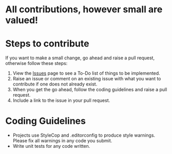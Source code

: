 # All contributions, however small are valued!

# Steps to contribute

 If you want to make a small change, go ahead and raise a pull request, otherwise follow these steps:

1. View the [Issues](https://github.com/vigzel/nexumnovus-appsettings-common/issues) page to see a To-Do list of things to be implemented.
2. Raise an issue or comment on an existing issue with what you want to contribute if one does not already exist.
3. When you get the go ahead, follow the coding guidelines and raise a pull request.
4. Include a link to the issue in your pull request.

# Coding Guidelines

- Projects use StyleCop and .editorconfig to produce style warnings. Please fix all warnings in any code you submit.
- Write unit tests for any code written.

